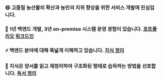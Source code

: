### 😄  고품질 농산물의 확산과 농민의 지위 향상을 위한 서비스 개발에 진심입니다.
### 👯  1년 백엔드 개발, 3년 on-premise 시스템 운영 경험이 있습니다. [포트폴리오](https://gentlyportfolio.netlify.app/) [링크드인](https://www.linkedin.com/in/mj-bae/)
### ⚡  백엔드 분야에 대해 폭넓게 이해하고 있습니다. [지식 정리](https://studynote.oopy.io/)
### 🌱  지식은 양서를 읽고 재정리하여 구조화된 형태로 습득하는 방법을 선호합니다. [독서 정리](https://studynote.oopy.io/books/)
